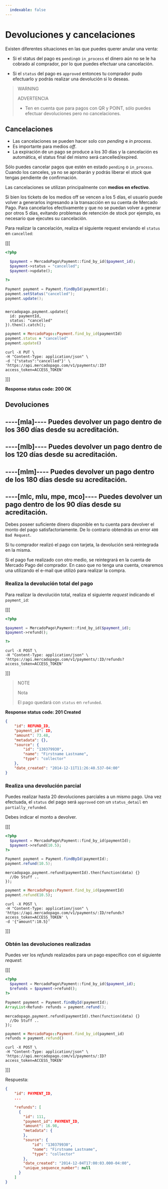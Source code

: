 ```yaml
---
  indexable: false
---
```


# Devoluciones y cancelaciones

Existen diferentes situaciones en las que puedes querer anular una venta:

* Si el status del pago es `pending`o `in_process` el dinero aún no se le ha cobrado al comprador, por lo que puedes efectuar una cancelación.

* Si el `status` del pago es `approved` entonces tu comprador pudo efectuarlo y podrás realizar una devolución si lo deseas. 

> WARNING
>
> ADVERTENCIA
>
> * Ten en cuenta que para pagos con QR y POINT, sólo puedes efectuar devoluciones pero no cancelaciones.

## Cancelaciones

- Las cancelaciones se pueden hacer solo con _pending_ e _in process_.
- Es importante para medios _off_.
- La expiración de un pago se produce a los 30 días y la cancelación es automática, el status final del  mismo será cancelled/expired. 

Sólo puedes cancelar pagos que estén en estado `pending` o `in_process`. Cuando los canceles, ya no se aprobarán y podrás liberar el _stock_ que tengas pendiente de confirmación.

Las cancelaciones se utilizan principalmente con **medios en efectivo**.

Si bien los tickets de los medios off se vencen a los 5 días, el usuario puede volver a generarlos ingresando a la transacción en su cuenta de Mercado Pago. 
Para cancelarlos efectivamente y que no se puedan volver a generar por otros 5 días, evitando problemas de retención de stock por ejemplo, es necesario que ejecutes su cancelación.

Para realizar la cancelación, realiza el siguiente request enviando el `status` en `cancelled`:

[[[
```php
<?php

  $payment = MercadoPago\Payment::find_by_id($payment_id);
  $payment->status = "cancelled";
  $payment->update();

?>
```
```java
Payment payment = Payment.findById(paymentId);
payment.setStatus("cancelled");
payment.update();

```
```node

mercadopago.payment.update({
  id: paymentId,
  status: "cancelled"
}).then().catch();

```
```ruby
payment = MercadoPago::Payment.find_by_id(paymentId)
payment.status = "cancelled"
payment.update()
```
```curl
curl -X PUT \
-H "Content-Type: application/json" \
-d '{"status":"cancelled"}' \
'https://api.mercadopago.com/v1/payments/:ID?access_token=ACCESS_TOKEN'
```
]]]

**Response status code: 200 OK**

## Devoluciones
----[mla]----
Puedes devolver un pago dentro de los **360 días** desde su acreditación.
------------
----[mlb]----
Puedes devolver un pago dentro de los **120 días** desde su acreditación.
------------
----[mlm]----
Puedes devolver un pago dentro de los **180 días** desde su acreditación.
------------
----[mlc, mlu, mpe, mco]----
Puedes devolver un pago dentro de los **90 días** desde su acreditación.
------------

Debes poseer suficiente dinero disponible en tu cuenta para devolver el monto del pago satisfactoriamente. De lo contrario obtendrás un error `400 Bad Request`.

Si tu comprador realizó el pago con tarjeta, la devolución será reintegrada en la misma.

Si el pago fue realizado con otro medio, se reintegrará en la cuenta de Mercado Pago del comprador. En caso que no tenga una cuenta, crearemos una utilizando el e-mail que utilizó para realizar la compra.


### Realiza la devolución total del pago

Para realizar la devolución total, realiza el siguiente _request_ indicando el `payment_id`:

[[[
```php
<?php

$payment = MercadoPago\Payment::find_by_id($payment_id);
$payment->refund();

?>
```
```curl
curl -X POST \
-H "Content-Type: application/json" \
'https://api.mercadopago.com/v1/payments/:ID/refunds?access_token=ACCESS_TOKEN'
```
]]]

> NOTE
>
> Nota
>
> El pago quedará con `status` en `refunded`.


**Response status code: 201 Created**

```json
{
	"id": REFUND_ID,
	"payment_id": ID,
	"amount": 73.48,
	"metadata": {},
	"source": {
		"id": "130379930",
		"name": "Firstname Lastname",
		"type": "collector"
	},
	"date_created": "2014-12-11T11:26:40.537-04:00"
}
```

### Realiza una devolución parcial

Puedes realizar hasta 20 devoluciones parciales a un mismo pago. Una vez efectuada, el `status` del pago será `approved` con un `status_detail` en `partially_refunded`.

Debes indicar el monto a devolver.

[[[

```php
<?php
  $payment = MercadoPago\Payment::find_by_id(paymentId);
  $payment->refund(10.5);
?>
```
```java
Payment payment = Payment.findById(paymentId);
payment.refund(10.5);
```
```node
mercadopago.payment.refund(paymentId).then(function(data) {}
  //Do Stuff ..
});
```
```ruby
payment = MercadoPago::Payment.find_by_id(paymnentId)
payment.refund(10.5);
```
```curl
curl -X POST \
-H "Content-Type: application/json" \
'https://api.mercadopago.com/v1/payments/:ID/refunds?access_token=ACCESS_TOKEN' \
-d '{"amount":10.5}'
```
]]]


### Obtén las devoluciones realizadas

Puedes ver los _refunds_ realizados para un pago específico con el siguiente _request_:

[[[
```php
<?php
  $payment = MercadoPago\Payment::find_by_id($payment_id);
  $refunds = $payment->refund();
?>
```
```java
Payment payment = Payment.findById(paymentId);
ArrayList<Refund> refunds = payment.refund();
```
```node
mercadopago.payment.refund(paymentId).then(function(data) {}
  //Do Stuff ..
});
```
```ruby
payment = MercadoPago::Payment.find_by_id(payment_id)
refunds = payment.refund()
```
```curl
curl -X POST \
-H "Content-Type: application/json" \
'https://api.mercadopago.com/v1/payments/:ID?access_token=ACCESS_TOKEN'
```
]]]



Respuesta:

```json
{
    "id": PAYMENT_ID,
    ...

    "refunds": [
      {
        "id": 111,
        "payment_id": PAYMENT_ID,
        "amount": 16.98,
        "metadata": {
        },
        "source": {
            "id": "130379930",
            "name": "Firstname Lastname",
            "type": "collector"
        },
        "date_created": "2014-12-04T17:00:03.000-04:00",
        "unique_sequence_number": null
      }
    ]
}
```
